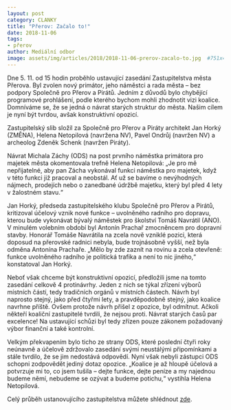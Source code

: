 ```yaml
---
layout: post
category: CLANKY
title: "Přerov: Začalo to!"
date: 2018-11-06
tags: 
- přerov
author: Mediální odbor
image: assets/img/articles/2018/2018-11-06-prerov-zacalo-to.jpg  #751x422 pixelu
---
```

Dne 5. 11. od 15 hodin proběhlo ustavující zasedání Zastupitelstva města Přerova. Byl zvolen nový primátor, jeho náměstci a rada města – bez podpory Společně pro Přerov a Pirátů. Jedním z důvodů bylo chybějící programové prohlášení, podle kterého bychom mohli zhodnotit vizi koalice. Domníváme se, že se jedná o návrat starých struktur do města. Našim cílem je nyní být tvrdou, avšak konstruktivní opozicí.

Zastupitelský slib složil za Společně pro Přerov a Piráty architekt Jan Horký (ZMĚNA), Helena Netopilová (navržena NV), Pavel Ondrůj (navržen NV) a archeolog Zdeněk Schenk (navržen Piráty). 

Návrat Michala Záchy (ODS) na post prvního náměstka primátora pro majetek města okomentovala trefně Helena Netopilová: „Je pro mě nepřijatelné, aby pan Zácha vykonával funkci náměstka pro majetek, když v této funkci již pracoval a neobstál. Ať už se bavíme o nevýhodných nájmech, prodejích nebo o zanedbané údržbě majetku, který byl před 4 lety v žalostném stavu.“

Jan Horký, předseda zastupitelského klubu Společně pro Přerov a Pirátů, kritizoval účelový vznik nové funkce – uvolněného radního pro dopravu, kterou bude vykonávat bývalý náměstek pro školství Tomáš Navrátil (ANO). V minulém volebním období byl Antonín Prachař zmocněncem pro dopravní stavby. Honorář Tomáše Navrátila na zcela nově vzniklé pozici, která doposud na přerovské radnici nebyla, bude trojnásobně vyšší, než byla odměna Antonína Prachaře. „Mělo by zde zaznít na rovinu a zcela otevřeně: funkce uvolněného radního je politická trafika a není to nic jiného,“ konstatoval Jan Horký.

Neboť však chceme být konstruktivní opozicí, předložili jsme na tomto zasedání celkově 4 protinávrhy. Jeden z nich se týkal zřízení výborů místních částí, tedy tradičních orgánů v místních částech. Návrh byl naprosto stejný, jako před čtyřmi lety, a pravděpodobně stejný, jako koalice navrhne příště. Ovšem protože návrh přišel z opozice, byl odmítnut. Ačkoli někteří koaliční zastupitelé tvrdili, že nejsou proti. Návrat starých časů par excelence! Na ustavující schůzi byl tedy zřízen pouze zákonem požadovaný výbor finanční a také kontrolní. 

Velkým překvapením bylo ticho ze strany ODS, které poslední čtyři roky neúnavně a účelově zdržovalo zasedání svými neustálými připomínkami a stále tvrdilo, že se jim nedostává odpovědí. Nyní však nebyli zástupci ODS schopni zodpovědět jediný dotaz opozice. „Koalice je až hloupě účelová a potvrzuje mi to, co jsem tušila – dejte funkce, dejte peníze a my najednou budeme němí, nebudeme se ozývat a budeme potichu,“ vystihla Helena Netopilová.

Celý průběh ustanovujícího zastupitelstva můžete shlédnout [zde](https://www.youtube.com/watch?v=a50thXtevlA).
